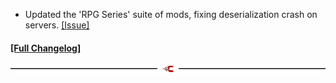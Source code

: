 




- Updated the 'RPG Series' suite of mods, fixing deserialization crash on servers. [[Issue]](https://github.com/ZsoltMolnarrr/SpellEngine/issues/62)


#### **[[Full Changelog]](https://wiki.crismpack.net/modpacks/insomnia-hardcore/changelog/1.20#v2.1.7)**

![CrismPack Spacer](https://github.com/CrismPack/CDN/blob/main/desc/breakneck/79ESzz1-tiny.png?raw=true)